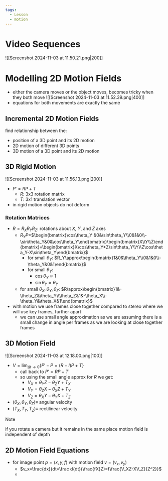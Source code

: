 ```yaml
---
tags:
  - Lesson
  - motion
---
```

# Video Sequences
![[Screenshot 2024-11-03 at 11.50.21.png|200]]
# Modelling 2D Motion Fields
- either the camera moves or the object moves, becomes tricky when they both move
![[Screenshot 2024-11-03 at 11.52.39.png|400]]
- equations for both movements are exactly the same
## Incremental 2D Motion Fields
find relationship between the:
- position of a 3D point and its 2D motion
- 2D motion of different 3D points
- 3D motion of a 3D point and its 2D motion
## 3D Rigid Motion
![[Screenshot 2024-11-03 at 11.56.13.png|200]]
- $P'=RP+T$
	- $R$: 3x3 rotation matrix
	- $T$: 3x1 translation vector
- in rigid motion objects do not deform
### Rotation Matrices
- $R=R_XR_YR_Z$: rotations about $X$, $Y$, and $Z$ axes
	- $R_YP=$$\begin{bmatrix}\cos\theta_Y &0&\sin\theta_Y\\0&1&0\\-\sin\theta_Y&0&\cos\theta_Y\end{bmatrix}\begin{bmatrix}X\\Y\\Z\end{bmatrix}=\begin{bmatrix}X\cos\theta_Y+Z\sin\theta_Y\\Y\\Z\cos\theta_Y-X\sin\theta_Y\end{bmatrix}$
		-  for small $\theta_Y$: $R_Y\approx\begin{bmatrix}1&0&\theta_Y\\0&1&0\\-\theta_Y&0&1\end{bmatrix}$
		- for small $\theta_Y$: 
			- $\cos\theta_Y\approx 1$
			- $\sin\theta_Y\approx\theta_Y$
	- for small $\theta_X,\theta_Y,\theta_Z$: $R\approx\begin{bmatrix}1&-\theta_Z&\theta_Y\\\theta_Z&1&-\theta_X\\-\theta_Y&\theta_X&1\end{bmatrix}$
- with motion we use frames close together compared to stereo where we will use key frames, further apart
	- we can use small angle approximation as we are assuming there is a small change in angle per frames as we are looking at close together frames
## 3D Motion Field
![[Screenshot 2024-11-03 at 12.18.00.png|100]]
- $V=\lim_{\Delta t\rightarrow 0}\{P'-P=(R-I)P+T\}$
	- call back to $P'=RP+T$
	- so using the small angle approx for $R$ we get:
		- $V_X=\theta_YZ-\theta_ZY+T_X$
		- $V_Y=\theta_ZX-\theta_XZ+T_Y$
		- $V_Z=\theta_XY-\theta_YX+T_Z$
- $(\theta_X,\theta_Y,\theta_Z)\equiv$ angular velocity
- $(T_X,T_Y,T_Z)\equiv$ rectilinear velocity
>[!note]
if you rotate a camera but it remains in the same place motion field is independent of depth

## 2D Motion Field Equations
- for image point $p=(x,y,f)$ with motion field $v=(v_x,v_y)$
	- $v_x=\frac{dx}{dt=\frac d{dt}(\frac{fX}Z)=f\frac{V_XZ-XV_Z}{Z^2}}$
	- 